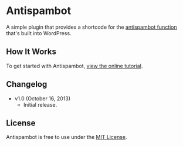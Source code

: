 # Antispambot
A simple plugin that provides a shortcode for the [antispambot function](http://codex.wordpress.org/Protection_From_Harvesters) that's built into WordPress.


## How It Works
To get started with Antispambot, [view the online tutorial](http://cferdinandi.github.com/antispambot/).


## Changelog
* v1.0 (October 16, 2013)
  * Initial release.


## License
Antispambot is free to use under the [MIT License](http://gomakethings.com/mit/).
